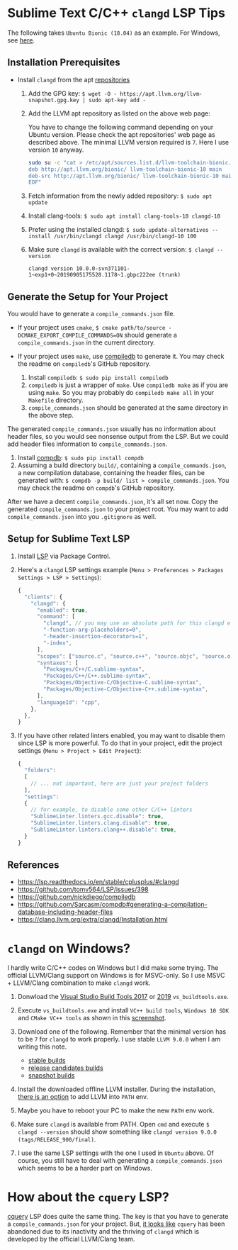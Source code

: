 # Sublime Text C/C++ `clangd` LSP Tips

The following takes `Ubuntu Bionic (18.04)` as an example.
For Windows, see [here](#clangd-on-windows).


## Installation Prerequisites

- Install `clangd` from the apt [repositories](https://apt.llvm.org/)

  1. Add the GPG key: `$ wget -O - https://apt.llvm.org/llvm-snapshot.gpg.key | sudo apt-key add -`
  1. Add the LLVM apt repository as listed on the above web page:
  
     You have to change the following command depending on your Ubuntu version.
     Please check the apt repositories' web page as described above.
     The minimal LLVM version required is `7`. Here I use version `10` anyway.
  
     ```bash
     sudo su -c "cat > /etc/apt/sources.list.d/llvm-toolchain-bionic.list <<EOF
     deb http://apt.llvm.org/bionic/ llvm-toolchain-bionic-10 main
     deb-src http://apt.llvm.org/bionic/ llvm-toolchain-bionic-10 main
     EOF"
     ```
  
  1. Fetch information from the newly added repository: `$ sudo apt update`
  1. Install clang-tools: `$ sudo apt install clang-tools-10 clangd-10`
  1. Prefer using the installed clangd: `$ sudo update-alternatives --install /usr/bin/clangd clangd /usr/bin/clangd-10 100`
  1. Make sure `clangd` is available with the correct version: `$ clangd --version`
  
     ```
     clangd version 10.0.0-svn371101-1~exp1+0~20190905175528.1178~1.gbpc222ee (trunk)
     ```


## Generate the Setup for Your Project

You would have to generate a `compile_commands.json` file.

- If your project uses `cmake`,
  `$ cmake path/to/source -DCMAKE_EXPORT_COMPILE_COMMANDS=ON` 
  should generate a `compile_commands.json` in the current directory.
  
- If your project uses `make`,
  use [compiledb](https://github.com/nickdiego/compiledb) to generate it. 
  You may check the readme on `compiledb`'s GitHub repository.
  
  1. Install `compiledb`: `$ sudo pip install compiledb`
  1. `compiledb` is just a wrapper of `make`. Use `compiledb make` as if you are using `make`. 
     So you may probably do `compiledb make all` in your `Makefile` directory.
  1. `compile_commands.json` should be generated at the same directory in the above step.

The generated `compile_commands.json` usually has no information about header files, 
so you would see nonsense output from the LSP. 
But we could add header files information to `compile_commands.json`.

1. Install [compdb](https://github.com/Sarcasm/compdb): `$ sudo pip install compdb`
1. Assuming a build directory `build/`, containing a `compile_commands.json`, 
   a new compilation database, containing the header files, 
   can be generated with: `$ compdb -p build/ list > compile_commands.json`. 
   You may check the readme on `compdb`'s GitHub repository.

After we have a decent `compile_commands.json`, it's all set now.
Copy the generated `compile_commands.json` to your project root.
You may want to add `compile_commands.json` into you `.gitignore` as well.


## Setup for Sublime Text LSP

1. Install [LSP](https://packagecontrol.io/packages/LSP) via Package Control.
1. Here's a `clangd` LSP settings example (`Menu > Preferences > Packages Settings > LSP > Settings`):

   ```javascript
   {
     "clients": {
       "clangd": {
         "enabled": true,
         "command": [
           "clangd", // you may use an absolute path for this clangd executable
           "-function-arg-placeholders=0",
           "-header-insertion-decorators=1",
           "-index",
         ],
         "scopes": ["source.c", "source.c++", "source.objc", "source.objc++"],
         "syntaxes": [
           "Packages/C++/C.sublime-syntax",
           "Packages/C++/C++.sublime-syntax",
           "Packages/Objective-C/Objective-C.sublime-syntax",
           "Packages/Objective-C/Objective-C++.sublime-syntax",
         ],
         "languageId": "cpp",
       },
     },
   }
   ```

1. If you have other related linters enabled, you may want to disable them since LSP is more powerful.
   To do that in your project, edit the project settings (`Menu > Project > Edit Project`):

   ```javascript
   {
     "folders":
     [
       // ... not important, here are just your project folders
     ],
     "settings":
     {
       // for example, to disable some other C/C++ linters
       "SublimeLinter.linters.gcc.disable": true,
       "SublimeLinter.linters.clang.disable": true,
       "SublimeLinter.linters.clang++.disable": true,
     }
   }
   ```


## References

- https://lsp.readthedocs.io/en/stable/cplusplus/#clangd
- https://github.com/tomv564/LSP/issues/398
- https://github.com/nickdiego/compiledb
- https://github.com/Sarcasm/compdb#generating-a-compilation-database-including-header-files
- https://clang.llvm.org/extra/clangd/Installation.html


# `clangd` on Windows?

I hardly write C/C++ codes on Windows but I did make some trying.
The official LLVM/Clang support on Windows is for MSVC-only.
So I use MSVC + LLVM/Clang combination to make `clangd` work.

1. Donwload the [Visual Studio Build Tools 2017](https://visualstudio.microsoft.com/thank-you-downloading-visual-studio/?sku=BuildTools&rel=15) or [2019](https://visualstudio.microsoft.com/thank-you-downloading-visual-studio/?sku=BuildTools&rel=16) `vs_buildtools.exe`.
1. Execute `vs_buildtools.exe` and install `VC++ build tools`, `Windows 10 SDK` and `CMake VC++ tools` 
   as shown in this [screenshot](https://raw.githubusercontent.com/jfcherng/my-Sublime-Text-notes/master/images/windows-vs_buildtools-for-clangd.png).
1. Download one of the following.
   Remember that the minimal version has to be `7` for `clangd` to work properly.
   I use stable `LLVM 9.0.0` when I am writing this note.

   - [stable builds](http://releases.llvm.org/download.html)
   - [release candidates builds](https://prereleases.llvm.org)
   - [snapshot builds](https://llvm.org/builds/)

1. Install the downloaded offline LLVM installer.
   During the installation, [there is an option](https://raw.githubusercontent.com/jfcherng/my-Sublime-Text-notes/master/images/llvm_path_all_users.png) to add LLVM into `PATH` env.
1. Maybe you have to reboot your PC to make the new `PATH` env work.
1. Make sure `clangd` is available from PATH. Open `cmd` and execute
   `$ clangd --version` should show something like `clangd version 9.0.0 (tags/RELEASE_900/final)`.
1. I use the same LSP settings with the one I used in `Ubuntu` above.
   Of course, you still have to deal with generating a `compile_commands.json`
   which seems to be a harder part on Windows.


# How about the `cquery` LSP?

[cquery](https://github.com/cquery-project/cquery) LSP does quite the same thing. 
The key is that you have to generate a `compile_commands.json` for your project. 
But, [it looks like](https://github.com/cquery-project/cquery/issues/867) `cquery` 
has been abandoned due to its inactivity and the thriving of `clangd` which is 
developed by the official LLVM/Clang team.
